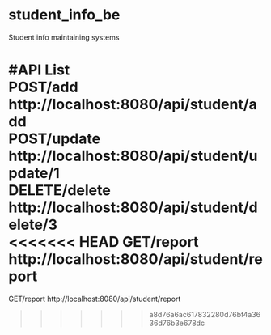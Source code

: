 # student_info_be
Student info maintaining systems

**#API List** \
POST/add      http://localhost:8080/api/student/add \
POST/update   http://localhost:8080/api/student/update/1 \
DELETE/delete http://localhost:8080/api/student/delete/3 \
<<<<<<< HEAD
GET/report    http://localhost:8080/api/student/report 
=======
GET/report    http://localhost:8080/api/student/report 
>>>>>>> a8d76a6ac617832280d76bf4a3636d76b3e678dc
